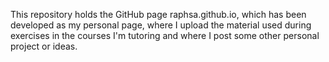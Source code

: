 This repository holds the GitHub page raphsa.github.io, which has been developed as my personal page, where I upload the material used during exercises in the courses I'm tutoring and where I post some other personal project or ideas.
